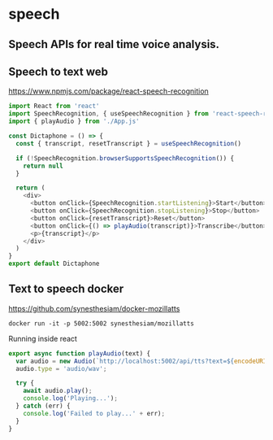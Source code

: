 # speech

## Speech APIs for real time voice analysis.


## Speech to text web
https://www.npmjs.com/package/react-speech-recognition

```js
import React from 'react'
import SpeechRecognition, { useSpeechRecognition } from 'react-speech-recognition'
import { playAudio } from './App.js'

const Dictaphone = () => {
  const { transcript, resetTranscript } = useSpeechRecognition()

  if (!SpeechRecognition.browserSupportsSpeechRecognition()) {
    return null
  }

  return (
    <div>
      <button onClick={SpeechRecognition.startListening}>Start</button>
      <button onClick={SpeechRecognition.stopListening}>Stop</button>
      <button onClick={resetTranscript}>Reset</button>
      <button onClick={() => playAudio(transcript)}>Transcribe</button>
      <p>{transcript}</p>
    </div>
  )
}
export default Dictaphone
````

## Text to speech docker
https://github.com/synesthesiam/docker-mozillatts

```
docker run -it -p 5002:5002 synesthesiam/mozillatts
```

Running inside react
```js
export async function playAudio(text) {
  var audio = new Audio(`http://localhost:5002/api/tts?text=${encodeURIComponent(text)}`);  
  audio.type = 'audio/wav';

  try {
    await audio.play();
    console.log('Playing...');
  } catch (err) {
    console.log('Failed to play...' + err);
  }
}
```




